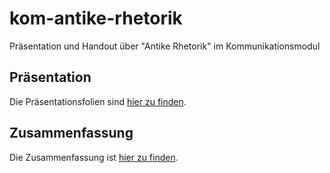 # kom-antike-rhetorik
Präsentation und Handout über "Antike Rhetorik" im Kommunikationsmodul

## Präsentation
Die Präsentationsfolien sind [hier zu finden](slides.pdf).

## Zusammenfassung
Die Zusammenfassung ist [hier zu finden](handout.pdf).
